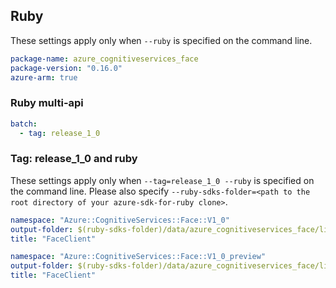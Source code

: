 ## Ruby

These settings apply only when `--ruby` is specified on the command line.

``` yaml
package-name: azure_cognitiveservices_face
package-version: "0.16.0"
azure-arm: true
```

### Ruby multi-api

``` yaml $(ruby) && $(multiapi)
batch:
  - tag: release_1_0
```

### Tag: release_1_0 and ruby

These settings apply only when `--tag=release_1_0 --ruby` is specified on the command line.
Please also specify `--ruby-sdks-folder=<path to the root directory of your azure-sdk-for-ruby clone>`.

``` yaml $(tag) == 'release_1_0' && $(ruby)
namespace: "Azure::CognitiveServices::Face::V1_0"
output-folder: $(ruby-sdks-folder)/data/azure_cognitiveservices_face/lib
title: "FaceClient"
```

``` yaml $(tag) == 'release_1_0_preview' && $(ruby)
namespace: "Azure::CognitiveServices::Face::V1_0_preview"
output-folder: $(ruby-sdks-folder)/data/azure_cognitiveservices_face/lib
title: "FaceClient"
```